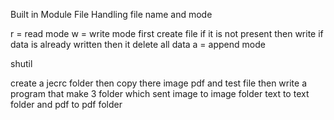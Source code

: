 Built in Module
File Handling 
file name and mode
 
 r = read mode
 w = write mode first create file if it is not present then write  if data is already written  then it delete all data
a = append mode

shutil

create a jecrc folder then copy there image pdf and test file then write  a program that make 3 folder which sent image to image folder text to text folder and pdf to pdf folder
